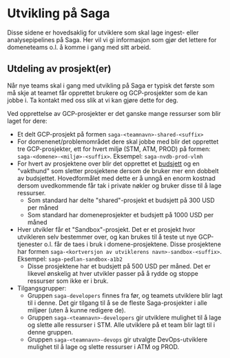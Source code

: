 
# Utvikling på Saga

Disse sidene er hovedsaklig for utviklere som skal lage ingest- eller analysepipelines på Saga. Her vil vi gi informasjon som gjør det lettere for domeneteams o.l. å komme i gang med sitt arbeid.

## Utdeling av prosjekt(er)

Når nye teams skal i gang med utvikling på Saga er typisk det første som må skje at teamet får opprettet brukere og GCP-prosjekter som de kan jobbe i. Ta kontakt med oss slik at vi kan gjøre dette for deg.

Ved opprettelse av GCP-prosjekter er det ganske mange ressurser som blir laget for dere:

- Et delt GCP-prosjekt på formen `saga-<teamnavn>-shared-<suffix>`
- For domenenet/problemområdet dere skal jobbe med blir det opprettet tre GCP-prosjekter, ett for hvert miljø (STM, ATM, PROD) på formen: `saga-<domene>-<miljø>-<suffix>`. Eksempel: `saga-nvdb-prod-vlmh`
- For hvert av prosjektene over blir det opprettet et [budsjett](https://cloud.google.com/billing/docs/how-to/budgets) og en "vakthund" som sletter prosjektene dersom de bruker mer enn dobbelt av budsjettet. Hovedformålet med dette er å unngå en enorm kostnad dersom uvedkommende får tak i private nøkler og bruker disse til å lage ressurser.
  - Som standard har delte "shared"-prosjekt et budsjett på 300 USD per måned
  - Som standard har domeneprosjekter et budsjett på 1000 USD per måned
- Hver utvikler får et "Sandbox"-prosjekt. Det er et prosjekt hvor utvikleren selv bestemmer over, og kan brukes til å teste ut nye GCP-tjenester o.l. får de taes i bruk i domene-prosjektene. Disse prosjektene har formen `saga-<kortversjon av utviklerens navn>-sandbox-<suffix>`. Eksempel: `saga-pedlan-sandbox-a1b2`
  - Disse prosjektene har et budsjett på 500 USD per måned. Det er likevel ønskelig at hver utvikler passer på å rydde og stoppe ressurser som ikke er i bruk.
- Tilgangsgrupper:
  - Gruppen `saga-developers` finnes fra før, og teamets utviklere blir lagt til i denne. Det gir tilgang til å se de fleste Saga-prosjekter i alle miljøer (uten å kunne redigere de).
  - Gruppen `saga-<teamnavn>-developers` gir utviklere mulighet til å lage og slette alle ressurser i STM. Alle utviklere på et team blir lagt til i denne gruppen.
  - Gruppen `saga-<teamnavn>-devops` gir utvalgte DevOps-utviklere mulighet til å lage og slette ressurser i ATM og PROD.

<!--- TODO: Kva er formålet med shared-prosjekt, og kva blir oppretta der --->
<!--- TODO: Kva er det som blir oppretta inn i kvart domeneprosjekt --->
<!--- TODO: Korleis har vi tenkt at dei skal utføre typiske flytar --->
<!--- TODO: Anbefaling av terraform --->
<!--- TODO: Anbefaling av GitHub + våre actions --->
